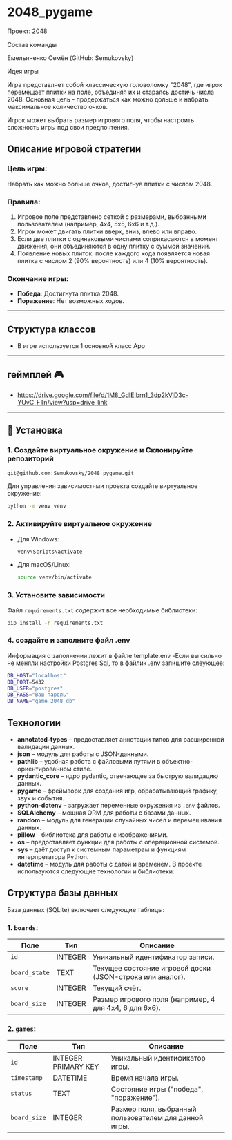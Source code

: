 # 2048_pygame

Проект: 2048

Состав команды

Емельяненко Семён (GitHub: Semukovsky)

Идея игры

Игра представляет собой классическую головоломку "2048", где игрок перемещает плитки на поле, объединяя их и стараясь достичь числа 2048. Основная цель - продержаться как можно дольше и набрать максимальное количество очков.

Игрок может выбрать размер игрового поля, чтобы настроить сложность игры под свои предпочтения.

## Описание игровой стратегии

### Цель игры:
Набрать как можно больше очков, достигнув плитки с числом 2048.

### Правила:
1. Игровое поле представлено сеткой с размерами, выбранными пользователем (например, 4x4, 5x5, 6x6 и т.д.).
2. Игрок может двигать плитки вверх, вниз, влево или вправо.
3. Если две плитки с одинаковыми числами соприкасаются в момент движения, они объединяются в одну плитку с суммой значений.
4. Появление новых плиток: после каждого хода появляется новая плитка с числом 2 (90% вероятность) или 4 (10% вероятность).

### Окончание игры:
- **Победа**: Достигнута плитка 2048.
- **Поражение**: Нет возможных ходов.

---
## Структура классов
- В игре используется 1 основной класс App
---
## геймплей 🎮
- https://drive.google.com/file/d/1M8_GdlEIbrn1_3dp2kVjD3c-YUvC_FTn/view?usp=drive_link
---
## 🔧 Установка

### 1. Создайте виртуальное окружение и Склонируйте репозиторий
```bash
git@github.com:Semukovsky/2048_pygame.git
```
Для управления зависимостями проекта создайте виртуальное окружение:
```bash
python -m venv venv
```

### 2. Активируйте виртуальное окружение
- Для Windows:
  ```bash
  venv\Scripts\activate
  ```
- Для macOS/Linux:
  ```bash
  source venv/bin/activate
  ```

### 3. Установите зависимости
Файл `requirements.txt` содержит все необходимые библиотеки:
```bash
pip install -r requirements.txt
```

### 4. создайте и заполните файл .env
Информация о заполнении лежит в файле template.env
-Если вы сильно не меняли настройки Postgres Sql, то в файлик .env запишите слеующее:
```bash
DB_HOST="localhost"
DB_PORT=5432
DB_USER="postgres"
DB_PASS="Ваш пароль"
DB_NAME="game_2048_db"
```
## Технологии
- **annotated-types** – предоставляет аннотации типов для расширенной валидации данных.
- **json** – модуль для работы с JSON-данными.
- **pathlib** – удобная работа с файловыми путями в объектно-ориентированном стиле.
- **pydantic_core** – ядро pydantic, отвечающее за быструю валидацию данных.
- **pygame** – фреймворк для создания игр, обрабатывающий графику, звук и события.
- **python-dotenv** – загружает переменные окружения из `.env` файлов.
- **SQLAlchemy** – мощная ORM для работы с базами данных.
- **random** – модуль для генерации случайных чисел и перемешивания данных.
- **pillow** – библиотека для работы с изображениями.
- **os** – предоставляет функции для работы с операционной системой.
- **sys** – даёт доступ к системным параметрам и функциям интерпретатора Python.
- **datetime** – модуль для работы с датой и временем.
В проекте используются следующие технологии и библиотеки:

## Структура базы данных

База данных (SQLite) включает следующие таблицы:

### 1. `boards`:
| Поле         | Тип      | Описание                                                                      |
|--------------|----------|-------------------------------------------------------------------------------|
| `id`         | INTEGER  | Уникальный идентификатор записи.                                             |
| `board_state`| TEXT     | Текущее состояние игровой доски (JSON-строка или аналог).                    |
| `score`      | INTEGER  | Текущий счёт.                                                                |
| `board_size` | INTEGER  | Размер игрового поля (например, 4 для 4x4, 6 для 6x6).                       |

### 2. `games`:
| Поле         | Тип      | Описание                                                                      |
|--------------|----------|-------------------------------------------------------------------------------|
| `id`         | INTEGER PRIMARY KEY | Уникальный идентификатор игры.                                   |
| `timestamp`  | DATETIME | Время начала игры.                                                           |
| `status`     | TEXT     | Состояние игры ("победа", "поражение").                        |
| `board_size` | INTEGER  | Размер поля, выбранный пользователем для данной игры.

